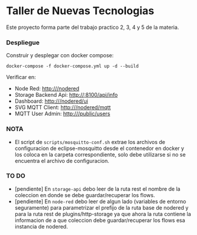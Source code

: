 # Taller de Nuevas Tecnologias

Este proyecto forma parte del trabajo practico 2, 3, 4 y 5 de la materia.


### Despliegue
Construir y desplegar con docker compose:

```
docker-compose -f docker-compose.yml up -d --build
```

Verificar en: 
* Node Red: [http://<server-url>/nodered]()
* Storage Backend Api: [http://<server-url>:8100/api/info]()
* Dashboard: [http://<server-url>/nodered/ui]()
* SVG MQTT Client: [http://<server-url>/nodered/mqtt]()
* MQTT User Admin: [http://<server-url>/public/users]()


### NOTA

* El script de `scripts/mosquitto-conf.sh` extrae los archivos de configuracion de eclipse-mosquitto desde el contenedor en docker y los coloca en la carpeta correspondiente, solo debe utilizarse si no se encuentra el archivo de configuracion.

### TO DO

* [pendiente] En `storage-api` debo leer de la ruta rest el nombre de la coleccion en donde se debe guardar/recuperar los flows.
* [pendiente] En `node-red` debo leer de algun lado (variables de entorno seguramente) para parametrizar el prefijo de la ruta base de nodered y para la ruta rest de plugins/http-storage ya que ahora la ruta contiene la informacion de a que coleccion debe guardar/recuperar los flows esa instancia de nodered.
